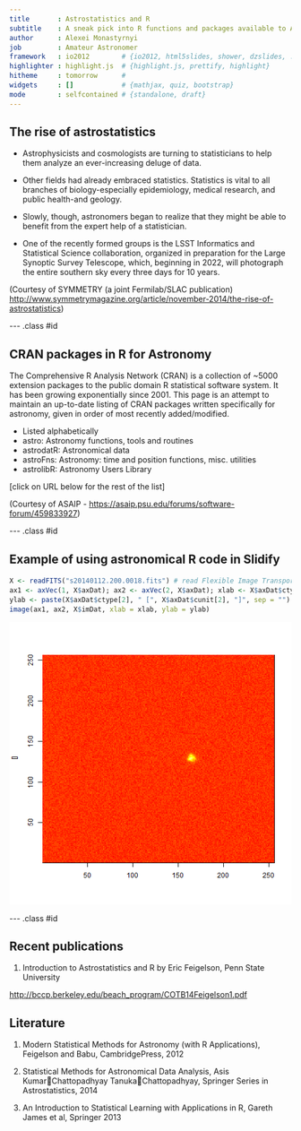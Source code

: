 ```yaml
---
title       : Astrostatistics and R
subtitle    : A sneak pick into R functions and packages available to Astrostatistics
author      : Alexei Monastyrnyi
job         : Amateur Astronomer
framework   : io2012        # {io2012, html5slides, shower, dzslides, ...}
highlighter : highlight.js  # {highlight.js, prettify, highlight}
hitheme     : tomorrow      # 
widgets     : []            # {mathjax, quiz, bootstrap}
mode        : selfcontained # {standalone, draft}
---
```


## The rise of astrostatistics
* Astrophysicists and cosmologists are turning to statisticians to help them analyze an ever-increasing deluge of data.

* Other fields had already embraced statistics. Statistics is vital to all branches of biology-especially epidemiology, medical research, and public health-and geology.

* Slowly, though, astronomers began to realize that they might be able to benefit from the expert help of a statistician.

* One of the recently formed groups is the LSST Informatics and Statistical Science collaboration, organized in preparation for the Large Synoptic Survey Telescope, which, beginning in 2022, will photograph the entire southern sky every three days for 10 years.

(Courtesy of SYMMETRY (a joint Fermilab/SLAC publication)
http://www.symmetrymagazine.org/article/november-2014/the-rise-of-astrostatistics)

--- .class #id 

## CRAN packages in R for Astronomy
The Comprehensive R Analysis Network (CRAN) is a collection of ~5000 extension packages to the public domain R statistical software system.  It has been growing exponentially since 2001.  This page is an attempt to maintain an up-to-date listing of CRAN packages written specifically for astronomy, given in order of most recently added/modified.  

* Listed alphabetically
* astro: Astronomy functions, tools and routines 
* astrodatR: Astronomical data
* astroFns: Astronomy: time and position functions, misc. utilities
* astrolibR: Astronomy Users Library

[click on URL below for the rest of the list]

(Courtesy of ASAIP - https://asaip.psu.edu/forums/software-forum/459833927)

--- .class #id 

## Example of using astronomical R code in Slidify

```r
X <- readFITS("s20140112.200.0018.fits") # read Flexible Image Transport System observation file
ax1 <- axVec(1, X$axDat); ax2 <- axVec(2, X$axDat); xlab <- X$axDat$ctype[1]
ylab <- paste(X$axDat$ctype[2], " [", X$axDat$cunit[2], "]", sep = "")
image(ax1, ax2, X$imDat, xlab = xlab, ylab = ylab)
```

![plot of chunk unnamed-chunk-1](assets/fig/unnamed-chunk-1-1.png) 

--- .class #id 

## Recent publications

1. Introduction to Astrostatistics and R by Eric Feigelson, Penn State University

http://bccp.berkeley.edu/beach_program/COTB14Feigelson1.pdf

## Literature

1. Modern Statistical Methods for Astronomy (with R Applications), Feigelson and Babu, CambridgePress, 2012

2. Statistical Methods for Astronomical Data Analysis, Asis KumarChattopadhyay
TanukaChattopadhyay, Springer Series in Astrostatistics, 2014

3. An Introduction to Statistical Learning with Applications in R, Gareth James et al, Springer 2013


